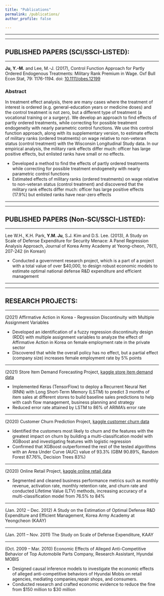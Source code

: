 ```yaml
---
title: "Publications"
permalink: /publications/
author_profile: false

---
```



--------------------------------------------------------------------------------------
--------------------------------------------------------------------------------------

## PUBLISHED PAPERS (SCI/SSCI-LISTED):

--------------------------------------------------------------------------------------

**Ju, Y.-M.** and Lee, M.-J. (2017), Control Function Approach for Partly Ordered Endogenous Treatments: Military Rank Premium in Wage. Oxf Bull Econ Stat, 79: 1176-1194. doi: [10.1111/obes.12199](https://doi.org/10.1111/obes.12199)

### Abstract
In treatment effect analysis, there are many cases where the treatment of interest is ordered (e.g. general-education years or medicine doses) and the control treatment is not zero, but a different type of treatment (a vocational training or a surgery). We develop an approach to find effects of partly ordered treatments, while correcting for possible treatment endogeneity with nearly parametric control functions. We use this control function approach, along with its supplementary version, to estimate effects of military ranks (ordered treatments) on wage relative to non-veteran status (control treatment) with the Wisconsin Longitudinal Study data. In our empirical analysis, the military rank effects differ much: officer has large positive effects, but enlisted ranks have small or no effects.

- Developed a method to find the effects of partly ordered treatments while correcting for possible treatment endogeneity with nearly parametric control functions
- Estimated effects of military ranks (ordered treatments) on wage relative to non-veteran status (control treatment) and discovered that the military rank effects differ much: officer has large positive effects (17.9%) but enlisted ranks have near-zero effects

--------------------------------------------------------------------------------------
--------------------------------------------------------------------------------------

## PUBLISHED PAPERS (Non-SCI/SSCI-LISTED):

--------------------------------------------------------------------------------------

Lee W.H., K.H. Park, **Y.M. Ju**, S.J. Kim and D.S. Lee. (2013), A Study on Scale of Defense Expenditure for Security Menace: A Panel Regression Analysis Approach, Journal of Korea Army Academy at Yeong-cheon, 76(1), 207-242 (in Korean)

- Conducted a government research project, which is a part of a project with a total value of over $40,000, to design robust economic models to estimate optimal national defense R&D expenditure and efficient management

--------------------------------------------------------------------------------------
--------------------------------------------------------------------------------------

## RESEARCH PROJECTS:

--------------------------------------------------------------------------------------

(2021) Affirmative Action in Korea - Regression Discontinuity with Multiple Assignment Variables
- Developed an identification of a fuzzy regression discontinuity design (RDD) with multiple assignment variables to analyze the effect of Affirmative Action in Korea on female employment rate in the private sector
- Discovered that while the overall policy has no effect, but a partial effect (company size) increases female employment rate by 5% points

--------------------------------------------------------------------------------------

(2021) Store Item Demand Forecasting Project, [kaggle store item demand data](https://github.com/ymju86/Store_Item_Demand_Forecasting_Project)
- Implemented Keras (TensorFlow) to deploy a Recurrent Neural Net (RNN) with Long Short-Term Memory (LSTM) to predict 3 months of item sales at different stores to build baseline sales predictions to help with cash flow management, business planning and strategy
- Reduced error rate attained by LSTM to 86% of ARIMA’s error rate
 
--------------------------------------------------------------------------------------

(2020) Customer Churn Prediction Project, [kaggle customer churn data](https://github.com/ymju86/Customer_Churn_Prediction_Project)
- Identified the customers most likely to churn and the features with the greatest impact on churn by building a multi-classification model with XGBoost and investigating features with logistic regression
- Confirmed that XGBoost outperformed the rest of the tested algorithms with an Area Under Curve (AUC) value of 93.3% (GBM 90.89%, Random Forest 87.76%, Decision Trees 83%)

--------------------------------------------------------------------------------------

(2020) Online Retail Project, [kaggle online retail data](https://github.com/ymju86/Online_Retail_Project)
- Segmented and cleaned business performance metrics such as monthly revenue, activation rate, monthly retention rate, and churn rate and conducted Lifetime Value (LTV) methods, increasing accuracy of a multi-classification model from 76.5% to 84%
 
--------------------------------------------------------------------------------------

(Jan. 2012 – Dec. 2012)  A Study on the Estimation of Optimal Defense R&D Expenditure and Efficient Management, Korea Army Academy at Yeongcheon (KAAY)

--------------------------------------------------------------------------------------

(Jan. 2011 – Nov. 2011)  The Study on Scale of Defense Expenditure, KAAY

--------------------------------------------------------------------------------------

(Oct. 2009 – Mar. 2010)  Economic Effects of Alleged Anti-Competitive Behavior of Top Automobile Parts Company, Research Assistant, Hyundai MOBIS
- Designed causal inference models to investigate the economic effects of alleged anti-competitive behaviors of Hyundai Mobis on retail agencies, mediating companies,repair shops, and consumers.
- Conducted research and crafted economic evidence to reduce the fine from $150 million to $30 million
